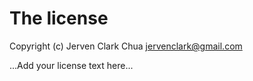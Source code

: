 # The license

Copyright (c) Jerven Clark Chua <jervenclark@gmail.com>

...Add your license text here...